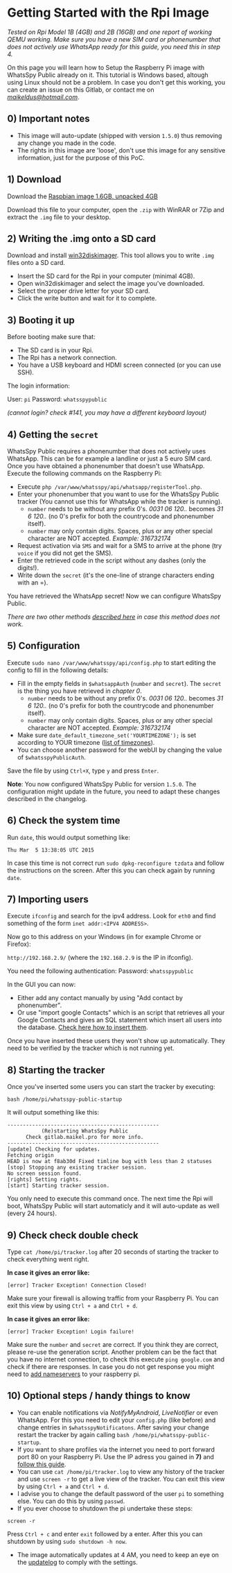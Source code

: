 # Getting Started with the Rpi Image

*Tested on Rpi Model 1B (4GB) and 2B (16GB) and one report of working QEMU working. Make sure you have a new SIM card or phonenumber that does not actively use WhatsApp ready for this guide, you need this in step 4.*

On this page you will learn how to Setup the Raspberry Pi image with WhatsSpy Public already on it. This tutorial is Windows based, altough using Linux should not be a problem. In case you don't get this working, you can create an issue on this Gitlab, or contact me on *maikeldus@hotmail.com*.

## 0) Important notes

* This image will auto-update (shipped with version `1.5.0`) thus removing any change you made in the code.
* The rights in this image are 'loose', don't use this image for any sensitive information, just for the purpose of this PoC.

## 1) Download

Download the [Raspbian image 1.6GB, unpacked 4GB](https://docs.google.com/uc?id=0B_mlyJwD3c1TMkFwQXFMSUVlQ2s&export=download)

Download this file to your computer, open the `.zip` with WinRAR or 7Zip and extract the `.img` file to your desktop.

## 2) Writing the .img onto a SD card

Download and install [win32diskimager](http://sourceforge.net/projects/win32diskimager/). This tool allows you to write `.img` files onto a SD card.

* Insert the SD card for the Rpi in your computer (minimal 4GB).
* Open win32diskimager and select the image you've downloaded.
* Select the proper drive letter for your SD card.
* Click the write button and wait for it to complete.


## 3) Booting it up

Before booting make sure that:

* The SD card is in your Rpi.
* The Rpi has a network connection.
* You have a USB keyboard and HDMI screen connected (or you can use SSH).


The login information:

User: `pi`
Password: `whatsspypublic`

*(cannot login? check #141, you may have a different keyboard layout)*

## 4) Getting the `secret`

WhatsSpy Public requires a phonenumber that does not actively uses WhatsApp. This can be for example a landline or just a 5 euro SIM card. Once you have obtained a phonenumber that doesn't use WhatsApp. Execute the following commands on the Raspberry Pi:

* Execute `php /var/www/whatsspy/api/whatsapp/registerTool.php`.
* Enter your phonenumber that you want to use for the WhatsSpy Public tracker (You cannot use this for WhatsApp while the tracker is running).
   * `number` needs to be <countrycode><phonenumber> without any prefix 0's. *0031 06 120..* becomes *31 6 120..* (no 0's prefix for both the countrycode and phonenumber itself).
   * `number` may only contain digits. Spaces, plus or any other special character are NOT accepted. *Example: 316732174*
* Request activation via `SMS` and wait for a SMS to arrive at the phone (try `voice` if you did not get the SMS).
* Enter the retrieved code in the script without any dashes (only the digits!).
* Write down the `secret` (it's the one-line of strange characters ending with an =).

You have retrieved the WhatsApp secret! Now we can configure WhatsSpy Public.

*There are two other methods [described here](https://gitlab.maikel.pro/maikeldus/WhatsSpy-Public/wikis/ways-of-getting-the-secret) in case this method does not work.*

## 5) Configuration

Execute `sudo nano /var/www/whatsspy/api/config.php` to start editing the config to fill in the following details:

* Fill in the empty fields in `$whatsappAuth` (`number` and `secret`). The `secret` is the thing you have retrieved in *chapter 0*.
   * `number` needs to be <countrycode><phonenumber> without any prefix 0's. *0031 06 120..* becomes *31 6 120..* (no 0's prefix for both the countrycode and phonenumber itself).
   * `number` may only contain digits. Spaces, plus or any other special character are NOT accepted. *Example: 316732174*
* Make sure `date_default_timezone_set('YOURTIMEZONE');` is set according to YOUR timezone ([list of timezones](http://php.net/manual/en/timezones.php)).
* You can choose another password for the webUI by changing the value of `$whatsspyPublicAuth`.

Save the file by using `Ctrl+X`, type `y` and press `Enter`.

**Note**: You now configured WhatsSpy Public for version `1.5.0`. The configuration might update in the future, you need to adapt these changes described in the changelog.

## 6) Check the system time

Run `date`, this would output something like:
```
Thu Mar  5 13:38:05 UTC 2015
```
In case this time is not correct run `sudo dpkg-reconfigure tzdata` and follow the instructions on the screen. After this you can check again by running `date`.

## 7) Importing users

Execute `ifconfig` and search for the ipv4 address. Look for `eth0` and find something of the form `inet addr:<IPV4 ADDRESS>`.

Now go to this address on your Windows (in for example Chrome or Firefox):

`http://192.168.2.9/` (where the `192.168.2.9` is the IP in ifconfig).

You need the following authentication:
Password: `whatsspypublic`

In the GUI you can now:

* Either add any contact manually by using "Add contact by phonenumber".
* Or use "import google Contacts" which is an script that retrieves all your Google Contacts and gives an SQL statement which insert all users into the database. [Check here how to insert them](https://gitlab.maikel.pro/maikeldus/WhatsSpy-Public/issues/112).

Once you have inserted these users they won't show up automatically. They need to be verified by the tracker which is not running yet.

## 8) Starting the tracker

Once you've inserted some users you can start the tracker by executing:

`bash /home/pi/whatsspy-public-startup`

It will output something like this:
```
-------------------------------------------------
           (Re)starting WhatsSpy Public
      Check gitlab.maikel.pro for more info.
-------------------------------------------------
[update] Checking for updates.
Fetching origin
HEAD is now at f8ab30d Fixed timline bug with less than 2 statuses
[stop] Stopping any existing tracker session.
No screen session found.
[rights] Setting rights.
[start] Starting tracker session.
```

You only need to execute this command once. The next time the Rpi will boot, WhatsSpy Public will start automaticly and it will auto-update as well (every 24 hours). 

## 9) Check check double check

Type `cat /home/pi/tracker.log` after 20 seconds of starting the tracker to check everything went right.

**In case it gives an error like:**
```
[error] Tracker Exception! Connection Closed!
```
Make sure your firewall is allowing traffic from your Raspberry Pi. You can exit this view by using `Ctrl + a` and `Ctrl + d`.

**In case it gives an error like:**

```
[error] Tracker Exception! Login failure!
```
Make sure the `number` and `secret` are correct. If you think they are correct, please re-use the generation script. Another problem can be the fact that you have no internet connection, to check this execute `ping google.com` and check if there are responses. In case you do not get response you might need to [add nameservers](http://superuser.com/questions/617796/how-do-i-set-dns-servers-on-raspberry-pi) to your raspberry pi.


## 10) Optional steps / handy things to know

* You can enable notifications via *NotifyMyAndroid*, *LiveNotifier* or even WhatsApp. For this you need to edit your `config.php` (like before) and change entries in `$whatsspyNotificatons`. After saving your change restart the tracker by again calling `bash /home/pi/whatsspy-public-startup`.
* If you want to share profiles via the internet you need to port forward port 80 on your Raspberry Pi. Use the IP adress you gained in **7)** and [follow this guide](http://portforward.com/english/applications/port_forwarding/Apache/default.htm).
* You can use `cat /home/pi/tracker.log` to view any history of the tracker and use `screen -r` to get a live view of the tracker. You can exit this view by using `Ctrl + a` and `Ctrl + d`.
* I advise you to change the default password of the user `pi` to something else. You can do this by using `passwd`.
* If you ever choose to shutdown the pi undertake these steps:
```
screen -r
```
Press `Ctrl + c` and enter `exit` followed by a enter. After this you can shutdown by using `sudo shutdown -h now`.
* The image automatically updates at 4 AM, you need to keep an eye on the [updatelog](updates) to comply with the settings.

